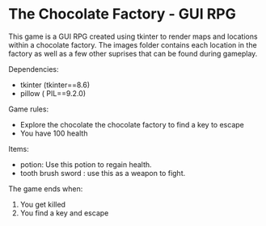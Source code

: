 # The Chocolate Factory - GUI RPG

This game is a GUI RPG created using tkinter to render maps and locations within a chocolate factory. The images folder contains each location in the factory as well as a few other suprises that can be found during gameplay.

Dependencies:
- tkinter (tkinter==8.6)
- pillow ( PIL==9.2.0)

Game rules:
- Explore the chocolate the chocolate factory to find a key to escape
- You have 100 health

Items: 
  - potion: Use this potion to regain health.
  - tooth brush sword : use this as a weapon to fight.
  
The game ends when:
  1. You get killed
  2. You find a key and escape
